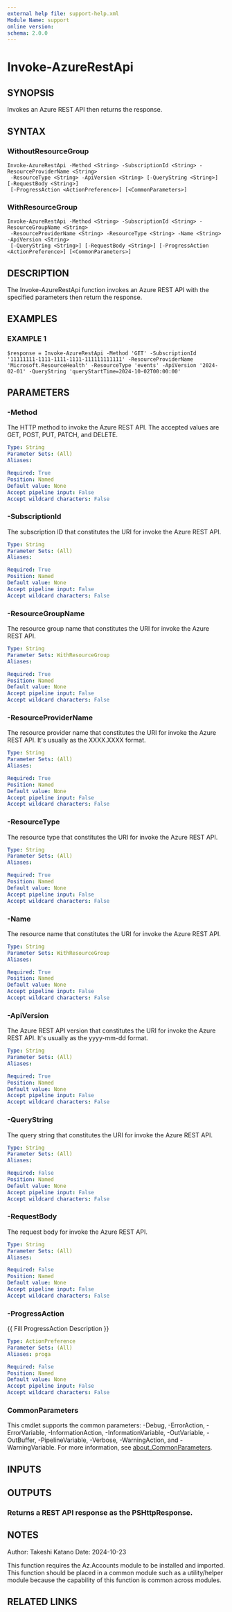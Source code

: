 ```yaml
---
external help file: support-help.xml
Module Name: support
online version:
schema: 2.0.0
---
```


# Invoke-AzureRestApi

## SYNOPSIS
Invokes an Azure REST API then returns the response.

## SYNTAX

### WithoutResourceGroup
```
Invoke-AzureRestApi -Method <String> -SubscriptionId <String> -ResourceProviderName <String>
 -ResourceType <String> -ApiVersion <String> [-QueryString <String>] [-RequestBody <String>]
 [-ProgressAction <ActionPreference>] [<CommonParameters>]
```

### WithResourceGroup
```
Invoke-AzureRestApi -Method <String> -SubscriptionId <String> -ResourceGroupName <String>
 -ResourceProviderName <String> -ResourceType <String> -Name <String> -ApiVersion <String>
 [-QueryString <String>] [-RequestBody <String>] [-ProgressAction <ActionPreference>] [<CommonParameters>]
```

## DESCRIPTION
The Invoke-AzureRestApi function invokes an Azure REST API with the specified parameters then return the response.

## EXAMPLES

### EXAMPLE 1
```
$response = Invoke-AzureRestApi -Method 'GET' -SubscriptionId '11111111-1111-1111-1111-111111111111' -ResourceProviderName 'Microsoft.ResourceHealth' -ResourceType 'events' -ApiVersion '2024-02-01' -QueryString 'queryStartTime=2024-10-02T00:00:00'
```

## PARAMETERS

### -Method
The HTTP method to invoke the Azure REST API.
The accepted values are GET, POST, PUT, PATCH, and DELETE.

```yaml
Type: String
Parameter Sets: (All)
Aliases:

Required: True
Position: Named
Default value: None
Accept pipeline input: False
Accept wildcard characters: False
```

### -SubscriptionId
The subscription ID that constitutes the URI for invoke the Azure REST API.

```yaml
Type: String
Parameter Sets: (All)
Aliases:

Required: True
Position: Named
Default value: None
Accept pipeline input: False
Accept wildcard characters: False
```

### -ResourceGroupName
The resource group name that constitutes the URI for invoke the Azure REST API.

```yaml
Type: String
Parameter Sets: WithResourceGroup
Aliases:

Required: True
Position: Named
Default value: None
Accept pipeline input: False
Accept wildcard characters: False
```

### -ResourceProviderName
The resource provider name that constitutes the URI for invoke the Azure REST API.
It's usually as the XXXX.XXXX format.

```yaml
Type: String
Parameter Sets: (All)
Aliases:

Required: True
Position: Named
Default value: None
Accept pipeline input: False
Accept wildcard characters: False
```

### -ResourceType
The resource type that constitutes the URI for invoke the Azure REST API.

```yaml
Type: String
Parameter Sets: (All)
Aliases:

Required: True
Position: Named
Default value: None
Accept pipeline input: False
Accept wildcard characters: False
```

### -Name
The resource name that constitutes the URI for invoke the Azure REST API.

```yaml
Type: String
Parameter Sets: WithResourceGroup
Aliases:

Required: True
Position: Named
Default value: None
Accept pipeline input: False
Accept wildcard characters: False
```

### -ApiVersion
The Azure REST API version that constitutes the URI for invoke the Azure REST API.
It's usually as the yyyy-mm-dd format.

```yaml
Type: String
Parameter Sets: (All)
Aliases:

Required: True
Position: Named
Default value: None
Accept pipeline input: False
Accept wildcard characters: False
```

### -QueryString
The query string that constitutes the URI for invoke the Azure REST API.

```yaml
Type: String
Parameter Sets: (All)
Aliases:

Required: False
Position: Named
Default value: None
Accept pipeline input: False
Accept wildcard characters: False
```

### -RequestBody
The request body for invoke the Azure REST API.

```yaml
Type: String
Parameter Sets: (All)
Aliases:

Required: False
Position: Named
Default value: None
Accept pipeline input: False
Accept wildcard characters: False
```

### -ProgressAction
{{ Fill ProgressAction Description }}

```yaml
Type: ActionPreference
Parameter Sets: (All)
Aliases: proga

Required: False
Position: Named
Default value: None
Accept pipeline input: False
Accept wildcard characters: False
```

### CommonParameters
This cmdlet supports the common parameters: -Debug, -ErrorAction, -ErrorVariable, -InformationAction, -InformationVariable, -OutVariable, -OutBuffer, -PipelineVariable, -Verbose, -WarningAction, and -WarningVariable. For more information, see [about_CommonParameters](http://go.microsoft.com/fwlink/?LinkID=113216).

## INPUTS

## OUTPUTS

### Returns a REST API response as the PSHttpResponse.
## NOTES
Author: Takeshi Katano
Date: 2024-10-23

This function requires the Az.Accounts module to be installed and imported.
This function should be placed in a common module such as a utility/helper module because the capability of this function is common across modules.

## RELATED LINKS
